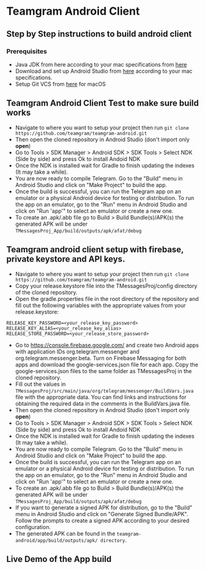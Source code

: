 # Teamgram Android Client

## Step by Step instructions to build android client

### Prerequisites

- Java JDK from here according to your mac specifications from [here](https://www.oracle.com/pk/java/technologies/downloads/#jdk20-mac)
- Download and set up Android Studio from [here](https://developer.android.com/studio) according to your mac specifications.
- Setup Git VCS from [here](https://git-scm.com/download/mac) for macOS

## Teamgram Android Client Test to make sure build works

- Navigate to where you want to setup your project then run
  `git clone https://github.com/teamgram/teamgram-android.git`
- Then open the cloned repository in Android Studio (don't import only **open**)
- Go to Tools > SDK Manager > Android SDK > SDK Tools > Select NDK (Side by side) and press Ok to install Andoid NDK
- Once the NDK is installed wait for Gradle to finish updating the indexes (It may take a while).
- You are now ready to compile Telegram. Go to the "Build" menu in Android Studio and click on "Make Project" to build the app.
- Once the build is successful, you can run the Telegram app on an emulator or a physical Android device for testing or distribution. To run the app on an emulator, go to the "Run" menu in Android Studio and click on "Run 'app'" to select an emulator or create a new one.
- To create an .apk/.abb file go to Build > Build Bundle(s)/APK(s) the generated APK will be under `TMessagesProj_App/build/outputs/apk/afat/debug`

## Teamgram android client setup with firebase, private keystore and API keys.

- Navigate to where you want to setup your project then run
  `git clone https://github.com/teamgram/teamgram-android.git`
- Copy your release.keystore file into the TMessagesProj/config directory of the cloned repository.
- Open the gradle.properties file in the root directory of the repository and fill out the following variables with the appropriate values from your release.keystore:

```
RELEASE_KEY_PASSWORD=<your_release_key_password>
RELEASE_KEY_ALIAS=<your_release_key_alias>
RELEASE_STORE_PASSWORD=<your_release_store_password>
```

- Go to https://console.firebase.google.com/ and create two Android apps with application IDs org.telegram.messenger and org.telegram.messenger.beta. Turn on Firebase Messaging for both apps and download the google-services.json file for each app. Copy the google-services.json files to the same folder as TMessagesProj in the cloned repository.
- Fill out the values in `TMessagesProj/src/main/java/org/telegram/messenger/BuildVars.java` file with the appropriate data. You can find links and instructions for obtaining the required data in the comments in the BuildVars.java file.
- Then open the cloned repository in Android Studio (don't import only **open**)
- Go to Tools > SDK Manager > Android SDK > SDK Tools > Select NDK (Side by side) and press Ok to install Andoid NDK
- Once the NDK is installed wait for Gradle to finish updating the indexes (It may take a while).
- You are now ready to compile Telegram. Go to the "Build" menu in Android Studio and click on "Make Project" to build the app.
- Once the build is successful, you can run the Telegram app on an emulator or a physical Android device for testing or distribution. To run the app on an emulator, go to the "Run" menu in Android Studio and click on "Run 'app'" to select an emulator or create a new one.
- To create an .apk/.abb file go to Build > Build Bundle(s)/APK(s) the generated APK will be under `TMessagesProj_App/build/outputs/apk/afat/debug`
- If you want to generate a signed APK for distribution, go to the "Build" menu in Android Studio and click on "Generate Signed Bundle/APK". Follow the prompts to create a signed APK according to your desired configuration.
- The generated APK can be found in the `teamgram-android/app/build/outputs/apk/ directory`.

## Live Demo of the App build

